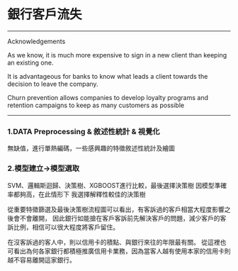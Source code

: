 # 銀行客戶流失

------------
Acknowledgements

As we know, it is much more expensive to sign in a new client than keeping an existing one.

It is advantageous for banks to know what leads a client towards the decision to leave the company.

Churn prevention allows companies to develop loyalty programs and retention campaigns to keep as many customers as possible

------------
### 1.DATA Preprocessing & 敘述性統計 & 視覺化
無缺值，進行單熱編碼，一些感興趣的特徵敘述性統計及繪圖

### 2.模型建立->模型選取
SVM、邏輯斯迴歸、決策樹、XGBOOST進行比較，最後選擇決策樹
因模型準確率都夠高，在此情形下 我選擇解釋性較佳的決策樹

從重要特徵篩選及最後決策樹流程圖可以看出，有客訴過的客戶相當大程度影響之後會不會離開，
因此銀行如能搶在客戶客訴前先解決客戶的問題，減少客戶的客訴比例，相信可以很大程度將客戶留住。

在沒客訴過的客人中，則以信用卡的積點、與銀行來往的年限最有關。
從這裡也可看出為何各家銀行都積極推廣信用卡業務，因為當客人越有使用本家的信用卡則越不容易離開這家銀行。



